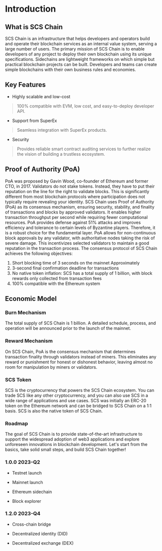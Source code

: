 # Introduction

## What is SCS Chain

SCS Chain is an infrastructure that helps developers and operators build and operate their blockchain services as an internal value system, serving a large number of users. The primary mission of SCS Chain is to enable developers of any project to deploy their own blockchain using its unique specifications. Sidechains are lightweight frameworks on which simple but practical blockchain projects can be built. Developers and teams can create simple blockchains with their own business rules and economies.

## Key Features 

- Highly scalable and low-cost

> 100% compatible with EVM, low cost, and easy-to-deploy developer API.

- Support from SuperEx 

> Seamless integration with SuperEx products.

- Security 

> Provides reliable smart contract auditing services to further realize the vision of building a trustless ecosystem.

## Proof of Authority (PoA) 

PoA was proposed by Gavin Wood, co-founder of Ethereum and former CTO, in 2017. Validators do not stake tokens. Instead, they have to put their reputation on the line for the right to validate blocks. This is significantly different from most blockchain protocols where participation does not typically require revealing your identity. SCS Chain uses Proof of Authority (PoA) as its consensus mechanism, ensuring security, stability, and finality of transactions and blocks by approved validators. It enables higher transaction throughput per second while requiring fewer computational resources. PoA provides defense against 51% attacks and improves efficiency and tolerance to certain levels of Byzantine players. Therefore, it is a robust choice for the fundamental layer. PoA allows for non-continuous block approvals by any validator, with authoritative nodes taking the risk of severe damage. This incentivizes selected validators to maintain a good reputation in the transaction process. The consensus protocol of SCS Chain achieves the following objectives:

1. Short blocking time of 3 seconds on the mainnet Approximately 
2. 3-second final confirmation deadline for transactions 
3. No native token inflation: SCS has a total supply of 1 billion, with block rewards only collected from transaction fees 
4. 100% compatible with the Ethereum system 

## Economic Model 

### Burn Mechanism

The total supply of SCS Chain is 1 billion. A detailed schedule, process, and operation will be announced prior to the launch of the mainnet.

### Reward Mechanism 

On SCS Chain, PoA is the consensus mechanism that determines transaction finality through validators instead of miners. This eliminates any reward or punishment for honest or dishonest behavior, leaving almost no room for manipulation by miners or validators.

### SCS Token 

SCS is the cryptocurrency that powers the SCS Chain ecosystem. You can trade SCS like any other cryptocurrency, and you can also use SCS in a wide range of applications and use cases. SCS was initially an ERC-20 token on the Ethereum network and can be bridged to SCS Chain on a 1:1 basis. SCS is also the native token of SCS Chain.

### Roadmap 

The goal of SCS Chain is to provide state-of-the-art infrastructure to support the widespread adoption of web3 applications and explore unforeseen innovations in blockchain development. Let's start from the basics, take solid small steps, and build SCS Chain together!

### 1.0.0 2023-Q2 

- Testnet launch 

- Mainnet launch 

- Ethereum sidechain 

- Block explorer 

### 1.2.0 2023-Q4

-  Cross-chain bridge 

- Decentralized identity (DID) 

- Decentralized exchange (DEX)